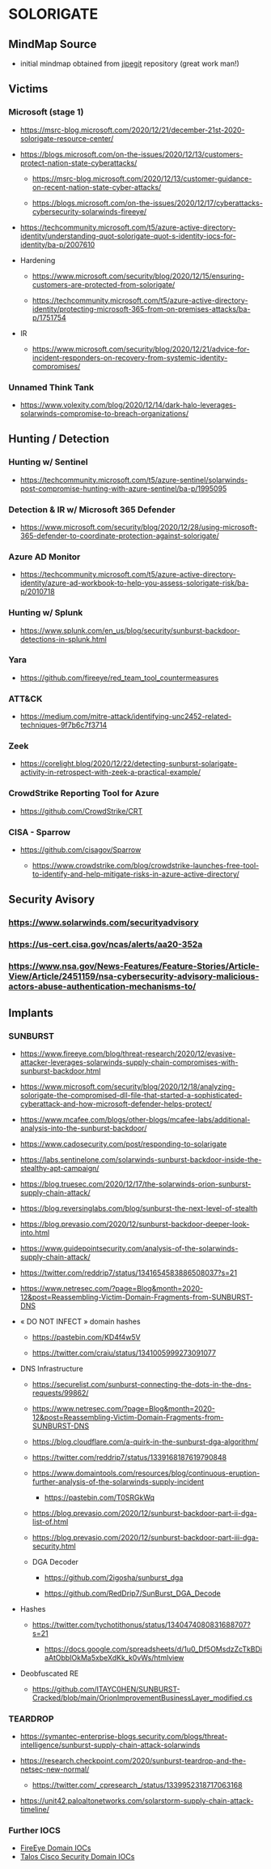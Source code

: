 # SOLORIGATE

## MindMap Source

- initial mindmap obtained from [jipegit](https://github.com/jipegit/IncidentsMindMaps/tree/main/SOLORIGATE_SUNBURST) repository (great work man!)

## Victims

### Microsoft (stage 1)

- https://msrc-blog.microsoft.com/2020/12/21/december-21st-2020-solorigate-resource-center/

- https://blogs.microsoft.com/on-the-issues/2020/12/13/customers-protect-nation-state-cyberattacks/

	- https://msrc-blog.microsoft.com/2020/12/13/customer-guidance-on-recent-nation-state-cyber-attacks/

	- https://blogs.microsoft.com/on-the-issues/2020/12/17/cyberattacks-cybersecurity-solarwinds-fireeye/

- https://techcommunity.microsoft.com/t5/azure-active-directory-identity/understanding-quot-solorigate-quot-s-identity-iocs-for-identity/ba-p/2007610

- Hardening

	- https://www.microsoft.com/security/blog/2020/12/15/ensuring-customers-are-protected-from-solorigate/

	- https://techcommunity.microsoft.com/t5/azure-active-directory-identity/protecting-microsoft-365-from-on-premises-attacks/ba-p/1751754

- IR

	- https://www.microsoft.com/security/blog/2020/12/21/advice-for-incident-responders-on-recovery-from-systemic-identity-compromises/

### Unnamed Think Tank

- https://www.volexity.com/blog/2020/12/14/dark-halo-leverages-solarwinds-compromise-to-breach-organizations/

## Hunting / Detection

### Hunting w/ Sentinel

- https://techcommunity.microsoft.com/t5/azure-sentinel/solarwinds-post-compromise-hunting-with-azure-sentinel/ba-p/1995095

### Detection & IR w/ Microsoft 365 Defender

- https://www.microsoft.com/security/blog/2020/12/28/using-microsoft-365-defender-to-coordinate-protection-against-solorigate/

### Azure AD Monitor

- https://techcommunity.microsoft.com/t5/azure-active-directory-identity/azure-ad-workbook-to-help-you-assess-solorigate-risk/ba-p/2010718

### Hunting w/ Splunk

- https://www.splunk.com/en_us/blog/security/sunburst-backdoor-detections-in-splunk.html

### Yara

- https://github.com/fireeye/red_team_tool_countermeasures

### ATT&CK

- https://medium.com/mitre-attack/identifying-unc2452-related-techniques-9f7b6c7f3714

### Zeek

- https://corelight.blog/2020/12/22/detecting-sunburst-solarigate-activity-in-retrospect-with-zeek-a-practical-example/

### CrowdStrike Reporting Tool for Azure

- https://github.com/CrowdStrike/CRT

### CISA - Sparrow

- https://github.com/cisagov/Sparrow

	- https://www.crowdstrike.com/blog/crowdstrike-launches-free-tool-to-identify-and-help-mitigate-risks-in-azure-active-directory/

## Security Avisory

### https://www.solarwinds.com/securityadvisory

### https://us-cert.cisa.gov/ncas/alerts/aa20-352a

### https://www.nsa.gov/News-Features/Feature-Stories/Article-View/Article/2451159/nsa-cybersecurity-advisory-malicious-actors-abuse-authentication-mechanisms-to/

## Implants

### SUNBURST

- https://www.fireeye.com/blog/threat-research/2020/12/evasive-attacker-leverages-solarwinds-supply-chain-compromises-with-sunburst-backdoor.html

- https://www.microsoft.com/security/blog/2020/12/18/analyzing-solorigate-the-compromised-dll-file-that-started-a-sophisticated-cyberattack-and-how-microsoft-defender-helps-protect/

- https://www.mcafee.com/blogs/other-blogs/mcafee-labs/additional-analysis-into-the-sunburst-backdoor/

- https://www.cadosecurity.com/post/responding-to-solarigate

- https://labs.sentinelone.com/solarwinds-sunburst-backdoor-inside-the-stealthy-apt-campaign/

- https://blog.truesec.com/2020/12/17/the-solarwinds-orion-sunburst-supply-chain-attack/

- https://blog.reversinglabs.com/blog/sunburst-the-next-level-of-stealth

- https://blog.prevasio.com/2020/12/sunburst-backdoor-deeper-look-into.html

- https://www.guidepointsecurity.com/analysis-of-the-solarwinds-supply-chain-attack/

- https://twitter.com/reddrip7/status/1341654583886508037?s=21

- https://www.netresec.com/?page=Blog&month=2020-12&post=Reassembling-Victim-Domain-Fragments-from-SUNBURST-DNS

- « DO NOT INFECT » domain hashes

	- https://pastebin.com/KD4f4w5V

	- https://twitter.com/craiu/status/1341005999273091077

- DNS Infrastructure

	- https://securelist.com/sunburst-connecting-the-dots-in-the-dns-requests/99862/

	- https://www.netresec.com/?page=Blog&month=2020-12&post=Reassembling-Victim-Domain-Fragments-from-SUNBURST-DNS

	- https://blog.cloudflare.com/a-quirk-in-the-sunburst-dga-algorithm/

	- https://twitter.com/reddrip7/status/1339168187619790848

	- https://www.domaintools.com/resources/blog/continuous-eruption-further-analysis-of-the-solarwinds-supply-incident

		- https://pastebin.com/T0SRGkWq

	- https://blog.prevasio.com/2020/12/sunburst-backdoor-part-ii-dga-list-of.html

	- https://blog.prevasio.com/2020/12/sunburst-backdoor-part-iii-dga-security.html

	- DGA Decoder

		- https://github.com/2igosha/sunburst_dga

		- https://github.com/RedDrip7/SunBurst_DGA_Decode

- Hashes

	- https://twitter.com/tychotithonus/status/1340474080831688707?s=21

		- https://docs.google.com/spreadsheets/d/1u0_Df5OMsdzZcTkBDiaAtObbIOkMa5xbeXdKk_k0vWs/htmlview

- Deobfuscated RE

	- https://github.com/ITAYC0HEN/SUNBURST-Cracked/blob/main/OrionImprovementBusinessLayer_modified.cs

### TEARDROP

- https://symantec-enterprise-blogs.security.com/blogs/threat-intelligence/sunburst-supply-chain-attack-solarwinds

- https://research.checkpoint.com/2020/sunburst-teardrop-and-the-netsec-new-normal/

	- https://twitter.com/_cpresearch_/status/1339952318717063168

- https://unit42.paloaltonetworks.com/solarstorm-supply-chain-attack-timeline/

### Further IOCS

- [FireEye Domain IOCs](https://github.com/fireeye/sunburst_countermeasures/blob/5ef085b175b8f7c70b1956fd310b05855a9098f6/indicator_release/Indicator_Release_NBIs.csv)
- [Talos Cisco Security Domain IOCs](https://blog.talosintelligence.com/2020/12/solarwinds-supplychain-coverage.html)